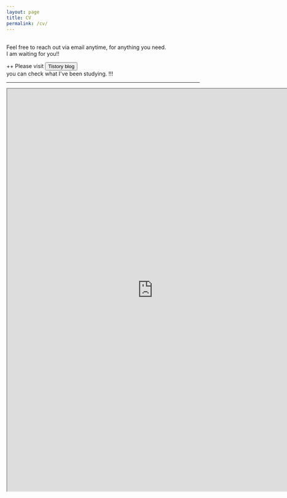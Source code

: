 ```yaml
---
layout: page
title: CV
permalink: /cv/
---
```

  
  
<a href='mailto:subinseo@umd.edu' title="subinseo@umd.edu" ></a>     
Feel free to reach out via email anytime, for anything you need.    
I am waiting for you!!       
   
<div class="center-content">
    ++ Please visit  
    <button type="button" class="btn red mini" onclick="window.open('https://ddubny.tistory.com/')">Tistory blog</button> <br>  
    you can check what I've been studying.  !!! 
</div>


-----

<iframe src="https://drive.google.com/file/d/1qmL6nB3TgUvK0bFiO4VdWCliUjpXCGm1/preview" 
width="760" height="1050" type="application/pdf">
<iframe src="/assets/test.pdf#toolbar=0&navpanes=0&scrollbar=0"></iframe>

<br> <br> <br> <br> 